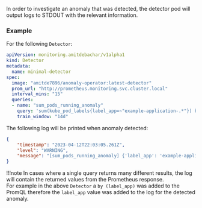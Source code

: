 In order to investigate an anomaly that was detected, the detector pod will output logs to STDOUT with the relevant information.

### Example
For the following `Detector`:
```yaml
apiVersion: monitoring.amitdebachar/v1alpha1
kind: Detector
metadata:
  name: minimal-detector
spec:
  image: "amitde7896/anomaly-operator:latest-detector"
  prom_url: "http://prometheus.monitoring.svc.cluster.local"
  interval_mins: "15"
  queries:
  - name: "sum_pods_running_anomaly"
    query: 'sum(kube_pod_labels{label_app=~"example-application-.*"}) by (label_app) > 1'
    train_window: "14d"
```
The following log will be printed when anomaly detected:
```json
{
    "timestamp": "2023-04-12T22:03:05.261Z",
    "level": "WARNING",
    "message": "[sum_pods_running_anomaly] {'label_app': 'example-application-b',} time: 2023-04-12 21:41:51 value: 12"
}
```

!!!note
    In cases where a single query returns many different results, the log will contain the returned values from the Prometheus response.<br/>
    For example in the above `Detector` a `by (label_app)` was added to the PromQL therefore the `label_app` value was added to the log for the detected anomaly.<br/>
